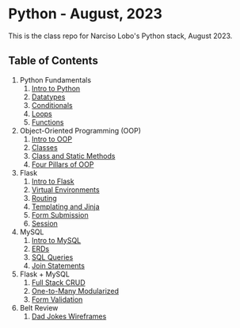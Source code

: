 # Python - August, 2023
This is the class repo for Narciso Lobo's Python stack, August 2023.

## Table of Contents
1. Python Fundamentals
   1. [Intro to Python](./01-python-fundamentals/w1d1-00-intro/)
   2. [Datatypes](./01-python-fundamentals/w1d1-01-data-types/)
   3. [Conditionals](./01-python-fundamentals/w1d1-02-conditionals/)
   4. [Loops](./01-python-fundamentals/w1d1-03-loops/)
   5. [Functions](./01-python-fundamentals/w1d1-04-functions/)
2. Object-Oriented Programming (OOP)
   1. [Intro to OOP](./02-python-oop/w1d2-00-intro/)
   2. [Classes](./02-python-oop/w1d2-01-classes/)
   3. [Class and Static Methods](./02-python-oop/w1d3-00-class-and-static-methods/)
   4. [Four Pillars of OOP](./02-python-oop/w1d3-02-four-pillars/)
3. Flask
   1. [Intro to Flask](./03-flask/w1d4-00-flask-intro/)
   2. [Virtual Environments](./03-flask/w1d4-01-virtual-environments/)
   3. [Routing](./03-flask/w1d4-02-routing/)
   4. [Templating and Jinja](./03-flask/w1d4-03-templates/)
   5. [Form Submission](./03-flask/w1d5-00-form-submission/)
   6. [Session](./03-flask/w1d5-01-session/)
4. MySQL
   1. [Intro to MySQL](./04-mysql/w2d1-00-db-intro/)
   2. [ERDs](./04-mysql/w2d1-01-erds/)
   3. [SQL Queries](./04-mysql/w2d2-00-sql-queries/)
   4. [Join Statements](./04-mysql/w2d2-01-joins/)
5. Flask + MySQL
   1. [Full Stack CRUD](./05-flask-mysql/first-full-stack/)
   2. [One-to-Many Modularized](./05-flask-mysql/w2d4-00-one-to-many/vc-one-to-many/)
   3. [Form Validation](./05-flask-mysql/w2d5-00-basic-validation/madlibs/)
6. Belt Review
   1. [Dad Jokes Wireframes](./06-belt-review/)
